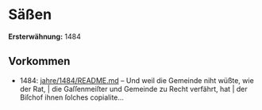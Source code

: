 # Säßen

**Ersterwähnung:** 1484

## Vorkommen
- 1484: [jahre/1484/README.md](../jahre/1484/README.md) – Und weil die Gemeinde niht wüßte, wie der Rat, |
die Gaſſenmeiſter und Gemeinde zu Recht verfährt, hat |
der Biſchof ihnen ſolches copialite...
